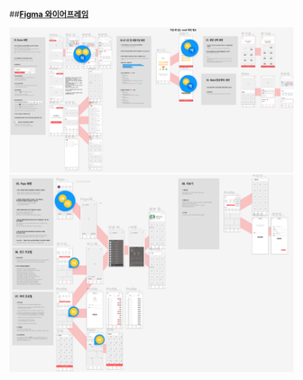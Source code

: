 ##**[Figma 와이어프레임](https://www.figma.com/file/MZRXQtTUDvypuLQ8u44Mt9/%5B%EA%B3%B5%ED%86%B5-PJT%5D-3%EC%A1%B0?node-id=3%3A3)**

![image.png](./image/와이어프레임_1.png)
![image.png](./image/와이어프레임_2.png)
